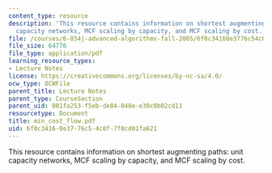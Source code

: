 ```yaml
---
content_type: resource
description: 'This resource contains information on shortest augmenting paths: unit
  capacity networks, MCF scaling by capacity, and MCF scaling by cost.'
file: /courses/6-854j-advanced-algorithms-fall-2005/6f0c34160e3776c54c0f7f0cd01fa621_min_cost_flow.pdf
file_size: 64776
file_type: application/pdf
learning_resource_types:
- Lecture Notes
license: https://creativecommons.org/licenses/by-nc-sa/4.0/
ocw_type: OCWFile
parent_title: Lecture Notes
parent_type: CourseSection
parent_uid: 801fa253-f5eb-de84-048e-e39c0b02cd11
resourcetype: Document
title: min_cost_flow.pdf
uid: 6f0c3416-0e37-76c5-4c0f-7f0cd01fa621
---
```

This resource contains information on shortest augmenting paths: unit capacity networks, MCF scaling by capacity, and MCF scaling by cost.